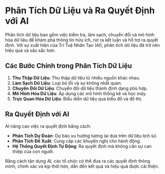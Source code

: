 # Phân Tích Dữ Liệu và Ra Quyết Định với AI

Phân tích dữ liệu bao gồm việc kiểm tra, làm sạch, chuyển đổi và mô hình hóa dữ liệu để khám phá thông tin hữu ích, rút ra kết luận và hỗ trợ ra quyết định. Với sự xuất hiện của Trí Tuệ Nhân Tạo (AI), phân tích dữ liệu đã trở nên hiệu quả và sâu sắc hơn.

## Các Bước Chính trong Phân Tích Dữ Liệu
1. **Thu Thập Dữ Liệu**: Thu thập dữ liệu từ nhiều nguồn khác nhau.
2. **Làm Sạch Dữ Liệu**: Loại bỏ lỗi và sự không nhất quán.
3. **Chuyển Đổi Dữ Liệu**: Chuyển đổi dữ liệu thành định dạng phù hợp.
4. **Mô Hình Hóa Dữ Liệu**: Áp dụng các mô hình thống kê và học máy.
5. **Trực Quan Hóa Dữ Liệu**: Biểu diễn dữ liệu qua biểu đồ và đồ thị.

## Ra Quyết Định với AI
AI nâng cao việc ra quyết định bằng cách:
- **Phân Tích Dự Đoán**: Dự báo xu hướng tương lai dựa trên dữ liệu lịch sử.
- **Phân Tích Đề Xuất**: Cung cấp các khuyến nghị cho hành động.
- **Hệ Thống Quyết Định Tự Động**: Ra quyết định mà không cần sự can thiệp của con người.

Bằng cách tận dụng AI, các tổ chức có thể đưa ra các quyết định thông minh, chính xác và kịp thời hơn, dẫn đến kết quả và hiệu quả được cải thiện.

